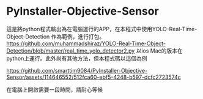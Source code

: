 # PyInstaller-Objective-Sensor
這是將python程式輸出為在電腦運行的APP，在本程式中使用YOLO-Real-Time-Object-Detection 作為範例，進行打包。
https://github.com/muhammadshiraz/YOLO-Real-Time-Object-Detection/blob/master/real_time_yolo_detector2.py
以ios Mac的版本在python上運行。此外尚有其他方法，但本程式碼以這個為例


https://github.com/smarttim9084/PyInstaller-Objective-Sensor/assets/114646552/512fca60-ebf5-4248-b597-dcfc2723574c


在電腦上開啟需要一段時間，請耐心等候
